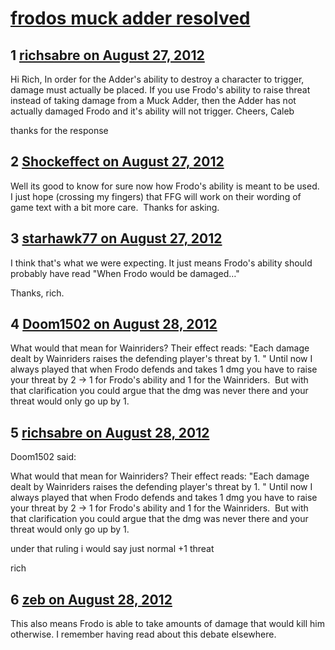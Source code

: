 # [frodos muck adder resolved](https://community.fantasyflightgames.com/topic/69996-frodos-muck-adder-resolved/)

## 1 [richsabre on August 27, 2012](https://community.fantasyflightgames.com/topic/69996-frodos-muck-adder-resolved/?do=findComment&comment=682986)

Hi Rich,
In order for the Adder's ability to destroy a character to trigger, damage must actually be placed. If you use Frodo's ability to raise threat instead of taking damage from a Muck Adder, then the Adder has not actually damaged Frodo and it's ability will not trigger.
Cheers,
Caleb

thanks for the response

## 2 [Shockeffect on August 27, 2012](https://community.fantasyflightgames.com/topic/69996-frodos-muck-adder-resolved/?do=findComment&comment=683039)

Well its good to know for sure now how Frodo's ability is meant to be used.  I just hope (crossing my fingers) that FFG will work on their wording of game text with a bit more care.  Thanks for asking.

## 3 [starhawk77 on August 27, 2012](https://community.fantasyflightgames.com/topic/69996-frodos-muck-adder-resolved/?do=findComment&comment=683064)

I think that's what we were expecting. It just means Frodo's ability should probably have read "When Frodo would be damaged…" 

Thanks, rich.

## 4 [Doom1502 on August 28, 2012](https://community.fantasyflightgames.com/topic/69996-frodos-muck-adder-resolved/?do=findComment&comment=683473)

What would that mean for Wainriders? Their effect reads: "Each damage dealt by Wainriders raises the defending player's threat by 1. " Until now I always played that when Frodo defends and takes 1 dmg you have to raise your threat by 2 -> 1 for Frodo's ability and 1 for the Wainriders.  But with that clarification you could argue that the dmg was never there and your threat would only go up by 1.

## 5 [richsabre on August 28, 2012](https://community.fantasyflightgames.com/topic/69996-frodos-muck-adder-resolved/?do=findComment&comment=683514)

Doom1502 said:

What would that mean for Wainriders? Their effect reads: "Each damage dealt by Wainriders raises the defending player's threat by 1. " Until now I always played that when Frodo defends and takes 1 dmg you have to raise your threat by 2 -> 1 for Frodo's ability and 1 for the Wainriders.  But with that clarification you could argue that the dmg was never there and your threat would only go up by 1.



under that ruling i would say just normal +1 threat

rich

## 6 [zeb on August 28, 2012](https://community.fantasyflightgames.com/topic/69996-frodos-muck-adder-resolved/?do=findComment&comment=683527)

This also means Frodo is able to take amounts of damage that would kill him otherwise. I remember having read about this debate elsewhere.

